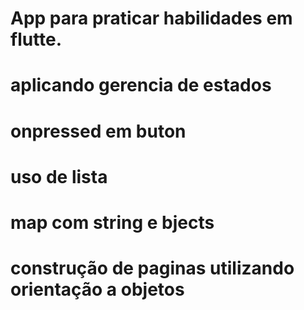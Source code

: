 # App para praticar habilidades em flutte.
# aplicando gerencia de estados
# onpressed em buton
# uso de lista
# map com string e bjects
# construção de paginas utilizando orientação a objetos
